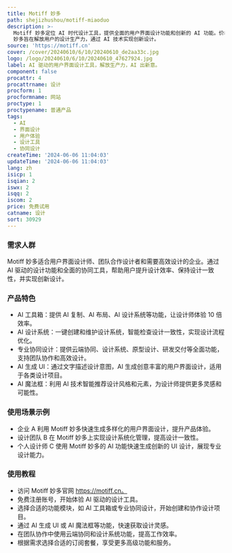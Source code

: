 ```yaml
---
title: Motiff 妙多
path: shejizhushou/motiff-miaoduo
description: >-
  Motiff 妙多定位 AI 时代设计工具，提供全面的用户界面设计功能和创新的 AI 功能。价格公道，性能卓越。Motiff
  妙多旨在解放用户的设计生产力，通过 AI 技术实现创新设计。
source: 'https://motiff.cn'
cover: /cover/20240610/6/10/20240610_de2aa33c.jpg
logo: /logo/20240610/6/10/20240610_47627924.jpg
label: AI 驱动的用户界面设计工具，解放生产力，AI 出新意。
component: false
procattr: 4
procattrname: 设计
procform: 1
procformname: 网站
proctype: 1
proctypename: 普通产品
tags:
  - AI
  - 界面设计
  - 用户体验
  - 设计工具
  - 协同设计
createTime: '2024-06-06 11:04:03'
updateTime: '2024-06-06 11:04:03'
lang: zh
isicp: 1
isqian: 2
iswx: 2
isqq: 2
iscom: 2
price: 免费试用
catname: 设计
sort: 30929
---
```




### 需求人群
Motiff 妙多适合用户界面设计师、团队合作设计者和需要高效设计的企业。通过 AI 驱动的设计功能和全面的协同工具，帮助用户提升设计效率、保持设计一致性，并实现创新设计。

### 产品特色
* AI 工具箱：提供 AI 复制、AI 布局、AI 设计系统等功能，让设计师体验 10 倍效率。
* AI 设计系统：一键创建和维护设计系统，智能检查设计一致性，实现设计流程优化。
* 专业协同设计：提供云端协同、设计系统、原型设计、研发交付等全面功能，支持团队协作和高效设计。
* AI 生成 UI：通过文字描述设计意图，AI 生成创意丰富的用户界面设计，适用于各类设计项目。
* AI 魔法框：利用 AI 技术智能推荐设计风格和元素，为设计师提供更多灵感和可能性。

### 使用场景示例
* 企业 A 利用 Motiff 妙多快速生成多样化的用户界面设计，提升产品体验。
* 设计团队 B 在 Motiff 妙多上实现设计系统化管理，提高设计一致性。
* 个人设计师 C 使用 Motiff 妙多的 AI 功能快速生成创新的 UI 设计，展现专业设计能力。

### 使用教程
* 访问 Motiff 妙多官网 https://motiff.cn。
* 免费注册账号，开始体验 AI 驱动的设计工具。
* 选择合适的功能模块，如 AI 工具箱或专业协同设计，开始创建和协作设计项目。
* 通过 AI 生成 UI 或 AI 魔法框等功能，快速获取设计灵感。
* 在团队协作中使用云端协同和设计系统功能，提高工作效率。
* 根据需求选择合适的订阅套餐，享受更多高级功能和服务。

  
